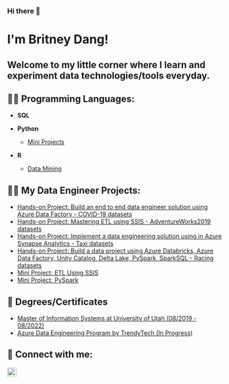### Hi there 👋

<h1>I'm Britney Dang!</h1>
<h2>  Welcome to my little corner where I learn and experiment data technologies/tools everyday.  </h2>
<h2> 👨‍💻 Programming Languages:</h2>

- <b>SQL</b>
- <b>Python</b>
  - [Mini Projects](https://github.com/britneydang/PythonMiniProjects)
  
- <b>R</b>
  - [Data Mining](https://github.com/britneydang/DataMiningWithR)
 
<h2> 👨‍💻 My Data Engineer Projects:</h2>

- [Hands-on Project: Build an end to end data engineer solution using Azure Data Factory - COVID-19 datasets](https://github.com/britneydang/HandsonProject-Covid19)
- [Hands-on Project: Mastering ETL using SSIS - AdventureWorks2019 datasets](https://github.com/britneydang/HandsonProject_MasteringSSIS)
- [Hands-on Project: Implement a data engineering solution using in Azure Synapse Analytics - Taxi datasets](https://github.com/britneydang/HandsonProject-Taxi)
- [Hands-on Project: Build a data project using Azure Databricks, Azure Data Factory, Unity Catalog, Delta Lake, PySpark, SparkSQL - Racing datasets](https://github.com/britneydang/HandsonProject_RacingData)
- [Mini Project: ETL Using SSIS](https://github.com/britneydang/HandsonProject_SSIS)
- [Mini Project: PySpark](https://github.com/britneydang/Learning-PySpark)

<h2> 🌱 Degrees/Certificates </h2>

- [Master of Information Systems at University of Utah (08/2019 - 08/2022)](https://eccles.utah.edu/programs/master-of-science-in-information-systems/)
- [Azure Data Engineering Program by TrendyTech (In Progress)](https://trendytech.in)

<h2> 🤳 Connect with me:</h2>

[<img align="left" alt="JoshMadakor | LinkedIn" width="22px" src="https://cdn.jsdelivr.net/npm/simple-icons@v3/icons/linkedin.svg" />][linkedin]

[linkedin]: https://www.linkedin.com/in/britneynd/
